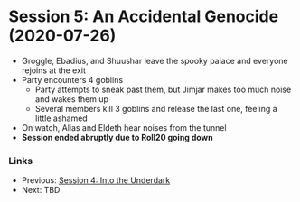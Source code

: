 # Session 5: An Accidental Genocide (2020-07-26)
* Groggle, Ebadius, and Shuushar leave the spooky palace and everyone rejoins at the exit
* Party encounters 4 goblins
    * Party attempts to sneak past them, but Jimjar makes too much noise and wakes them up
    * Several members kill 3 goblins and release the last one, feeling a little ashamed
* On watch, Alias and Eldeth hear noises from the tunnel
* **Session ended abruptly due to Roll20 going down**

### Links
* Previous: [Session 4: Into the Underdark](session4-2020-07-12.md)
* Next: TBD
